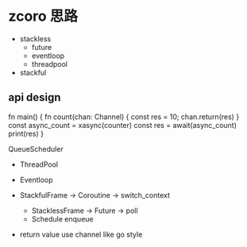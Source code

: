 # zcoro 思路

- stackless
  - future
  - eventloop
  - threadpool
- stackful

## api design

fn main() {
  fn count(chan: Channel) {
    const res = 10;
    chan.return(res)
  }
  const async_count = xasync(counter)
  const res = await(async_count)
  print(res)
}

QueueScheduler
  - ThreadPool
  - Eventloop
  
- StackfulFrame -> Coroutine -> switch_context
  - StacklessFrame -> Future -> poll
  - Schedule enqueue  
- return value use channel like go style
